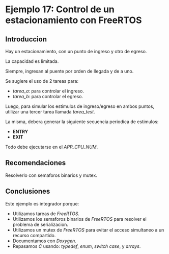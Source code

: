 # Ejemplo 17: Control de un estacionamiento con FreeRTOS

## Introduccion

Hay un estacionamiento, con un punto de ingreso y otro de egreso.

La capacidad es limitada.

Siempre, ingresan al puente por orden de llegada y de a uno.

Se sugiere el uso de 2 tareas para:

- _tarea_a_: para controlar el ingreso.
- _tarea_b_: para controlar el egreso.

Luego, para simular los estimulos de ingreso/egreso en ambos puntos, utilizar una tercer tarea llamada _tarea_test_.

La misma, debera generar la siguiente secuencia periodica de estimulos:

- **ENTRY**
- **EXIT**

Todo debe ejecutarse en el _APP_CPU_NUM_.

## Recomendaciones

Resolverlo con semaforos binarios y mutex.

## Conclusiones

Este ejemplo es integrador porque:

- Utilizamos tareas de _FreeRTOS_.
- Utilizamos los semaforos binarios de _FreeRTOS_ para resolver el problema de serializacion.
- Utilizamos un mutex de _FreeRTOS_ para evitar el acceso simultaneo a un recurso compartido.
- Documentamos con _Doxygen_.
- Repasamos _C_ usando: _typedef_, _enum_, _switch case_, y _arrays_.
